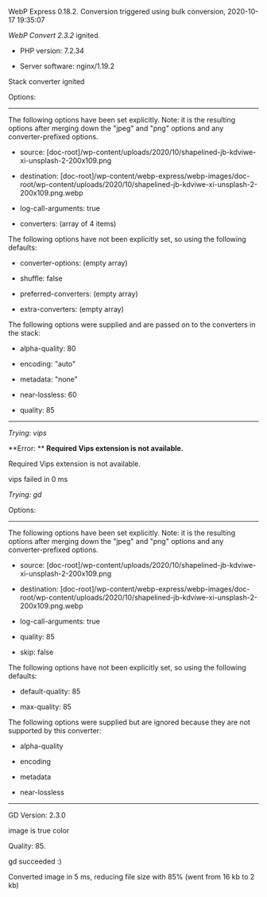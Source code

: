 WebP Express 0.18.2. Conversion triggered using bulk conversion, 2020-10-17 19:35:07

*WebP Convert 2.3.2*  ignited.
- PHP version: 7.2.34
- Server software: nginx/1.19.2

Stack converter ignited

Options:
------------
The following options have been set explicitly. Note: it is the resulting options after merging down the "jpeg" and "png" options and any converter-prefixed options.
- source: [doc-root]/wp-content/uploads/2020/10/shapelined-jb-kdviwe-xi-unsplash-2-200x109.png
- destination: [doc-root]/wp-content/webp-express/webp-images/doc-root/wp-content/uploads/2020/10/shapelined-jb-kdviwe-xi-unsplash-2-200x109.png.webp
- log-call-arguments: true
- converters: (array of 4 items)

The following options have not been explicitly set, so using the following defaults:
- converter-options: (empty array)
- shuffle: false
- preferred-converters: (empty array)
- extra-converters: (empty array)

The following options were supplied and are passed on to the converters in the stack:
- alpha-quality: 80
- encoding: "auto"
- metadata: "none"
- near-lossless: 60
- quality: 85
------------


*Trying: vips* 

**Error: ** **Required Vips extension is not available.** 
Required Vips extension is not available.
vips failed in 0 ms

*Trying: gd* 

Options:
------------
The following options have been set explicitly. Note: it is the resulting options after merging down the "jpeg" and "png" options and any converter-prefixed options.
- source: [doc-root]/wp-content/uploads/2020/10/shapelined-jb-kdviwe-xi-unsplash-2-200x109.png
- destination: [doc-root]/wp-content/webp-express/webp-images/doc-root/wp-content/uploads/2020/10/shapelined-jb-kdviwe-xi-unsplash-2-200x109.png.webp
- log-call-arguments: true
- quality: 85
- skip: false

The following options have not been explicitly set, so using the following defaults:
- default-quality: 85
- max-quality: 85

The following options were supplied but are ignored because they are not supported by this converter:
- alpha-quality
- encoding
- metadata
- near-lossless
------------

GD Version: 2.3.0
image is true color
Quality: 85. 
gd succeeded :)

Converted image in 5 ms, reducing file size with 85% (went from 16 kb to 2 kb)
